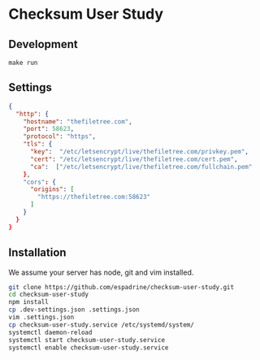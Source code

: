 # Checksum User Study

## Development

```
make run
```

## Settings

```json
{
  "http": {
    "hostname": "thefiletree.com",
    "port": 58623,
    "protocol": "https",
    "tls": {
      "key":  "/etc/letsencrypt/live/thefiletree.com/privkey.pem",
      "cert": "/etc/letsencrypt/live/thefiletree.com/cert.pem",
      "ca":  ["/etc/letsencrypt/live/thefiletree.com/fullchain.pem"
    },
    "cors": {
      "origins": [
        "https://thefiletree.com:58623"
      ]
    }
  }
}
```

## Installation

We assume your server has node, git and vim installed.

```bash
git clone https://github.com/espadrine/checksum-user-study.git
cd checksum-user-study
npm install
cp .dev-settings.json .settings.json
vim .settings.json
cp checksum-user-study.service /etc/systemd/system/
systemctl daemon-reload
systemctl start checksum-user-study.service
systemctl enable checksum-user-study.service
```
